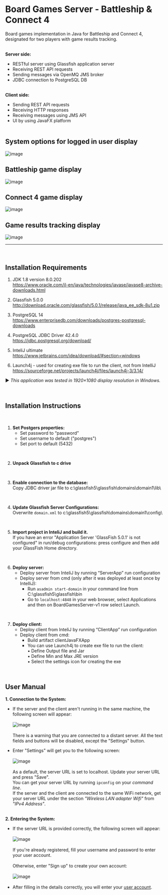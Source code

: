 Board Games Server - Battleship & Connect 4
===========================================
Board games implementation in Java for Battleship and Connect 4, designated for two players with game results tracking.
<br><br>

**Server side:**
* RESTful server using Glassfish application server
* Receiving REST API requests
* Sending messages via OpenMQ JMS broker 
* JDBC connection to PostgreSQL DB
<br><br>

**Client side:** 
* Sending REST API requests
* Receiving HTTP responses
* Receiving messages using JMS API
* UI by using JavaFX platform
<br><br>

## System options for logged in user display
![image](https://user-images.githubusercontent.com/124344785/225001584-4d178307-0983-479a-800f-5b5d397b5adf.png)

## Battleship game display 
![image](https://user-images.githubusercontent.com/124344785/224998117-66f9753f-0967-41c8-9bda-0535541fd330.png)

## Connect 4 game display 
![image](https://user-images.githubusercontent.com/124344785/224998858-836b9407-976e-4fe2-a23a-cdb9dafd5e1e.png)

## Game results tracking display 
![image](https://user-images.githubusercontent.com/124344785/225000456-6416d246-9094-4fdc-8c0f-3aaa32235776.png)

************************************************************************************
&nbsp;

Installation Requirements
--------------------------
1) JDK 1.8 version 8.0.202 <br>https://www.oracle.com/il-en/java/technologies/javase/javase8-archive-downloads.html

2) Glassfish 5.0.0 <br>http://download.oracle.com/glassfish/5.0.1/release/java_ee_sdk-8u1.zip	

3) PostgreSQL 14 <br>https://www.enterprisedb.com/downloads/postgres-postgresql-downloads

4) PostgreSQL JDBC Driver 42.4.0 <br>https://jdbc.postgresql.org/download/

5) InteliJ ultimate <br>https://www.jetbrains.com/idea/download/#section=windows

6) Launch4j - used for creating exe file to run the client, not from IntelliJ <br>https://sourceforge.net/projects/launch4j/files/launch4j-3/3.14/<br>

► *This application was tested in 1920×1080 display resolution in Windows.* 

&nbsp;

Installation Instructions
------------------------
<br>

1. **Set Postgers properties:**
   - Set password to “password”
   - Set username to default ("postgres")
   - Set port to default (5432)

<br>

2. **Unpack Glassfish to c drive**

<br>

3. **Enable connection to the database:**<br>
     Copy JDBC driver jar file to c:\glassfish5\glassfish\domains\domain1\lib\

<br>

4. **Update Glassfish Server Configurations:**<br>
 Overwrite `domain.xml` to c:\glassfish5\glassfish\domains\domain1\config\

<br>

5. **Import project in InteliJ and build it.**<br>
     If you have an error "Application Server 'GlassFish 5.0.1' is not configured" in run/debug configurations:
     press configure and then add your GlassFish Home directory.<br>

<br>

6. **Deploy server:**
	- Deploy server from InteliJ by running “ServerApp” run configuration
	- Deploy server from cmd (only after it was deployed at least once by IntelliJ):
		- Run `asadmin start-domain` in your command line from C:\glassfish5\glassfish\bin
		- Go to `localhost:4848` in your web browser, select Applications and then on BoardGamesServer-v1 row select Launch.

<br>

7. **Deploy client:**
	- Deploy client from InteliJ by running “ClientApp” run configuration
	- Deploy client from cmd:
 		- Build artifact clientJavaFXApp
		- You can use Launch4j to create exe file to run the client:<br>
			▪ Define Output file and Jar<br>
			▪ Define Min and Max JRE version<br>
			▪ Select the settings icon for creating the exe<br>


&nbsp;

User Manual
------------
**1. Connection to the System:**
   * If the server and the client aren't running in the same machine, the following screen will appear: <br><br>
     ![image](https://github.com/alice-ruv/board-games/assets/124344785/a91a95f6-35f5-45f8-a3a8-3560139a7fdb) <br><br>
     There is a warning that you are connected to a distant server. All the text fields and buttons will be disabled, except the "Settings" button. <br>
     
   * Enter "Settings" will get you to the following screen: </br></br>
     ![image](https://github.com/alice-ruv/board-games/assets/124344785/275570c3-88ac-4e33-838c-d8fe69bf47f3) <br><br>
     As a default, the server URL is set to localhost. Update your server URL and press "Save". <br>
     You can get your server URL by running ``ipconfig`` on your *command line*. <br>
     If the server and the client are connected to the same WiFi network, get your server URL under the section *"Wireless LAN adapter Wifi"* from *"IPv4 Address"*.<br><br> 

**2. Entering the System:** <br>
   * If the server URL is provided correctly, the following screen will appear: <br><br>
     ![image](https://github.com/alice-ruv/board-games/assets/124344785/945c7421-ad44-461d-bc86-56ada389aa00) <br><br>
     If you're already registered, fill your username and password to enter your user account. <br><br>
     Otherwise, enter "Sign up" to create your own account: <br><br>
     ![image](https://github.com/alice-ruv/board-games/assets/124344785/38a1bcac-9f21-46a1-a827-3c6486c0f894) <br><br>
   * After filling in the details correctly, you will enter your [user account](#system-options-for-logged-in-user-display). <br>
